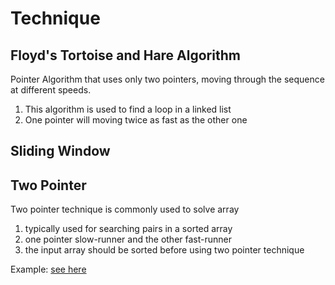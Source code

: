# Technique

## Floyd's Tortoise and Hare Algorithm

Pointer Algorithm that uses only two pointers, moving through the sequence at different speeds.

1. This algorithm is used to find a loop in a linked list
2. One pointer will moving twice as fast as the other one

## Sliding Window

## Two Pointer

Two pointer technique is commonly used to solve array

1. typically used for searching pairs in a sorted array
2. one pointer slow-runner and the other fast-runner
3. the input array should be sorted before using two pointer technique

Example: [see here](../src/utils/TwoPointer.ts)
